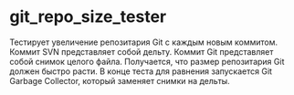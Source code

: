 git_repo_size_tester
====================

Тестирует увеличение репозитария Git с каждым новым коммитом.  Коммит SVN представляет собой дельту. Коммит Git представляет собой снимок целого файла.  Получается, что размер репозитария Git должен быстро расти.  В конце теста для равнения запускается Git Garbage Collector, который заменяет снимки на дельты.

